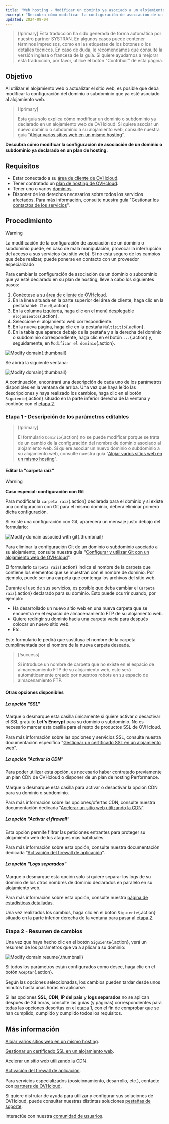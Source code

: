 ```yaml
---
title: "Web hosting - Modificar un dominio ya asociado a un alojamiento"
excerpt: "Descubra cómo modificar la configuración de asociación de un dominio o subdominio ya declarado en su plan de hosting"
updated: 2024-09-04
---
```


> [!primary]
> Esta traducción ha sido generada de forma automática por nuestro partner SYSTRAN. En algunos casos puede contener términos imprecisos, como en las etiquetas de los botones o los detalles técnicos. En caso de duda, le recomendamos que consulte la versión inglesa o francesa de la guía. Si quiere ayudarnos a mejorar esta traducción, por favor, utilice el botón "Contribuir" de esta página.
>

## Objetivo

Al utilizar el alojamiento web o actualizar el sitio web, es posible que deba modificar la configuración del dominio o subdominio que ya esté asociado al alojamiento web.

> [!primary]
>
> Esta guía solo explica cómo modificar un dominio o subdominio ya declarado en un alojamiento web de OVHcloud. Si quiere asociar un nuevo dominio o subdominio a su alojamiento web, consulte nuestra guía "[Alojar varios sitios web en un mismo hosting](/pages/web_cloud/web_hosting/multisites_configure_multisite)".
>

**Descubra cómo modificar la configuración de asociación de un dominio o subdominio ya declarado en un plan de hosting.**

## Requisitos

- Estar conectado a su [área de cliente de OVHcloud](/links/manager).
- Tener contratado un [plan de hosting de OVHcloud](/links/web/hosting).
- Tener uno o varios [dominios](/links/web/domains).
- Disponer de los derechos necesarios sobre todos los servicios afectados. Para más información, consulte nuestra guía "[Gestionar los contactos de los servicios](/pages/account_and_service_management/account_information/managing_contacts)".

## Procedimiento

> [!warning]
>
> La modificación de la configuración de asociación de un dominio o subdominio puede, en caso de mala manipulación, provocar la interrupción del acceso a sus servicios (su sitio web). Si no está seguro de los cambios que debe realizar, puede ponerse en contacto con un proveedor especializado
>

Para cambiar la configuración de asociación de un dominio o subdominio que ya esté declarado en su plan de hosting, lleve a cabo los siguientes pasos:

1. Conéctese a su [área de cliente de OVHcloud](/links/manager).
2. En la línea situada en la parte superior del área de cliente, haga clic en la pestaña `Web Cloud`{.action}.
3. En la columna izquierda, haga clic en el menú desplegable `Alojamientos`{.action}.
4. Seleccione el alojamiento web correspondiente.
5. En la nueva página, haga clic en la pestaña `Multisitio`{.action}.
6. En la tabla que aparece debajo de la pestaña y a la derecha del dominio o subdominio correspondiente, haga clic en el botón `...`{.action} y, seguidamente, en `Modificar el dominio`{.action}.

![Modify domain](/pages/assets/screens/control_panel/product-selection/web-cloud/web-hosting/multisite/modify-domain-2.png){.thumbnail}

Se abrirá la siguiente ventana:

![Modify domain](/pages/assets/screens/control_panel/product-selection/web-cloud/web-hosting/multisite/modify-a-domain-step-1-all-disabled.png){.thumbnail}

A continuación, encontrará una descripción de cada uno de los parámetros disponibles en la ventana de arriba. Una vez que haya leído las descripciones y haya realizado los cambios, haga clic en el botón `Siguiente`{.action} situado en la parte inferior derecha de la ventana y continúe con el [etapa 2](#step2).

### Etapa 1 - Descripción de los parámetros editables <a name="step1"></a>

> [!primary]
>
> El formulario `Dominio`{.action} no se puede modificar porque se trata de un cambio de la configuración del nombre de dominio asociado al alojamiento web. Si quiere asociar un nuevo dominio o subdominio a su alojamiento web, consulte nuestra guía "[Alojar varios sitios web en un mismo hosting](/pages/web_cloud/web_hosting/multisites_configure_multisite)".
>

#### Editar la "carpeta raíz"

> [!warning]
> **Caso especial: configuración con Git**
>
> Para modificar la `carpeta raíz`{.action} declarada para el dominio y si existe una configuración con Git para el mismo dominio, deberá eliminar primero dicha configuración.
>
> Si existe una configuración con Git, aparecerá un mensaje justo debajo del formulario:
>
> ![Modify domain associed with git](/pages/assets/screens/control_panel/product-selection/web-cloud/web-hosting/multisite/modify-a-domain-step-1-all-disabled-git-message.png){.thumbnail}
>
> Para eliminar la configuración Git de un dominio o subdominio asociado a su alojamiento, consulte nuestra guía "[Configurar y utilizar Git con un alojamiento web de OVHcloud](/pages/web_cloud/web_hosting/git_integration_webhosting)".
>

El formulario `Carpeta raíz`{.action} indica el nombre de la carpeta que contiene los elementos que se muestran con el nombre de dominio. Por ejemplo, puede ser una carpeta que contenga los archivos del sitio web.

Durante el uso de sus servicios, es posible que deba cambiar el `Carpeta raíz`{.action} declarado para su dominio. Esto puede ocurrir cuando, por ejemplo:

- Ha desarrollado un nuevo sitio web en una nueva carpeta que se encuentra en el espacio de almacenamiento FTP de su alojamiento web.
- Quiere redirigir su dominio hacia una carpeta vacía para después colocar un nuevo sitio web.
- Etc.

Este formulario le pedirá que sustituya el nombre de la carpeta cumplimentada por el nombre de la nueva carpeta deseada.

> [!success]
>
> Si introduce un nombre de carpeta que no existe en el espacio de almacenamiento FTP de su alojamiento web, este será automáticamente creado por nuestros robots en su espacio de almacenamiento FTP.
>

#### Otras opciones disponibles

##### La opción "SSL"

Marque o desmarque esta casilla únicamente si quiere activar o desactivar el SSL gratuito **Let's Encrypt** para su dominio o subdominio. No es necesario marcar esta casilla para el resto de productos SSL de OVHcloud.

Para más información sobre las opciones y servicios SSL, consulte nuestra documentación específica "[Gestionar un certificado SSL en un alojamiento web](/pages/web_cloud/web_hosting/ssl_on_webhosting)".

##### La opción "Activar la CDN"

Para poder utilizar esta opción, es necesario haber contratado previamente un plan CDN de OVHcloud o disponer de un plan de hosting Performance.

Marque o desmarque esta casilla para activar o desactivar la opción CDN para su dominio o subdominio.

Para más información sobre las opciones/ofertas CDN, consulte nuestra documentación dedicada "[Acelerar un sitio web utilizando la CDN](/pages/web_cloud/web_hosting/cdn_how_to_use_cdn)".

##### La opción "Activar el firewall"

Esta opción permite filtrar las peticiones entrantes para proteger su alojamiento web de los ataques más habituales.

Para más información sobre esta opción, consulte nuestra documentación dedicada "[Activación del firewall de aplicación](/pages/web_cloud/web_hosting/multisites_activating_application_firewall)".

##### La opción "Logs separados"

Marque o desmarque esta opción solo si quiere separar los logs de su dominio de los otros nombres de dominio declarados en paralelo en su alojamiento web.

Para más información sobre esta opción, consulte nuestra [página de estadísticas detalladas](/links/web/hosting-traffic-analysis).

Una vez realizados los cambios, haga clic en el botón `Siguiente`{.action} situado en la parte inferior derecha de la ventana para pasar al [etapa 2](#step2).

### Etapa 2 - Resumen de cambios <a name="step2"></a>

Una vez que haya hecho clic en el botón `Siguiente`{.action}, verá un resumen de los parámetros que va a aplicar a su dominio:

![Modify domain resume](/pages/assets/screens/control_panel/product-selection/web-cloud/web-hosting/multisite/modify-domain-step2.png){.thumbnail}

Si todos los parámetros están configurados como desee, haga clic en el botón `Aceptar`{.action}.

Según las opciones seleccionadas, los cambios pueden tardar desde unos minutos hasta unas horas en aplicarse.

Si las opciones **SSL**, **CDN**, **IP del país** y **logs separados** no se aplican después de 24 horas, consulte las guías (y páginas) correspondientes para todas las opciones descritas en el [etapa 1](#step1), con el fin de comprobar que se han cumplido, cumplido y cumplido todos los requisitos.

## Más información

[Alojar varios sitios web en un mismo hosting](/pages/web_cloud/web_hosting/multisites_configure_multisite).

[Gestionar un certificado SSL en un alojamiento web](/pages/web_cloud/web_hosting/ssl_on_webhosting).

[Acelerar un sitio web utilizando la CDN](/pages/web_cloud/web_hosting/cdn_how_to_use_cdn).

[Activación del firewall de aplicación](/pages/web_cloud/web_hosting/multisites_activating_application_firewall).
 
Para servicios especializados (posicionamiento, desarrollo, etc.), contacte con [partners de OVHcloud](/links/partner).
 
Si quiere disfrutar de ayuda para utilizar y configurar sus soluciones de OVHcloud, puede consultar nuestras distintas soluciones [pestañas de soporte](/links/support).
 
Interactúe con nuestra [comunidad de usuarios](/links/community).